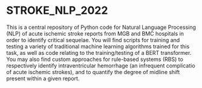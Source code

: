 # STROKE_NLP_2022

This is a central repository of Python code for Natural Language Processing (NLP) of acute ischemic stroke reports from MGB and BMC hospitals 
in order to identify critical sequelae. You will find scripts for training and testing a variety of traditional machine learning algorithms trained for this task, 
as well as code relating to the training/testing of a BERT transformer. You may also find custom approaches for rule-based systems (RBS) to respectively identify
intraventricular hemorrhage (an infrequent complicatio of acute ischemic strokes), and to quantify the degree of midline shift present within a given report. 

